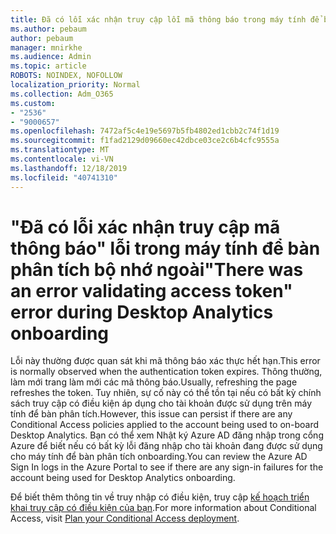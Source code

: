 ```yaml
---
title: Đã có lỗi xác nhận truy cập lỗi mã thông báo trong máy tính để bàn phân tích trên máy bay
ms.author: pebaum
author: pebaum
manager: mnirkhe
ms.audience: Admin
ms.topic: article
ROBOTS: NOINDEX, NOFOLLOW
localization_priority: Normal
ms.collection: Adm_O365
ms.custom:
- "2536"
- "9000657"
ms.openlocfilehash: 7472af5c4e19e5697b5fb4802ed1cbb2c74f1d19
ms.sourcegitcommit: f1fad2129d09660ec42dbce03ce2c6b4cfc9555a
ms.translationtype: MT
ms.contentlocale: vi-VN
ms.lasthandoff: 12/18/2019
ms.locfileid: "40741310"
---
```

# <a name="there-was-an-error-validating-access-token-error-during-desktop-analytics-onboarding"></a><span data-ttu-id="ee245-102">"Đã có lỗi xác nhận truy cập mã thông báo" lỗi trong máy tính để bàn phân tích bộ nhớ ngoài</span><span class="sxs-lookup"><span data-stu-id="ee245-102">"There was an error validating access token" error during Desktop Analytics onboarding</span></span>

<span data-ttu-id="ee245-103">Lỗi này thường được quan sát khi mã thông báo xác thực hết hạn.</span><span class="sxs-lookup"><span data-stu-id="ee245-103">This error is normally observed when the authentication token expires.</span></span> <span data-ttu-id="ee245-104">Thông thường, làm mới trang làm mới các mã thông báo.</span><span class="sxs-lookup"><span data-stu-id="ee245-104">Usually, refreshing the page refreshes the token.</span></span> <span data-ttu-id="ee245-105">Tuy nhiên, sự cố này có thể tồn tại nếu có bất kỳ chính sách truy cập có điều kiện áp dụng cho tài khoản được sử dụng trên máy tính để bàn phân tích.</span><span class="sxs-lookup"><span data-stu-id="ee245-105">However, this issue can persist if there are any Conditional Access policies applied to the account being used to on-board Desktop Analytics.</span></span> <span data-ttu-id="ee245-106">Bạn có thể xem Nhật ký Azure AD đăng nhập trong cổng Azure để biết nếu có bất kỳ lỗi đăng nhập cho tài khoản đang được sử dụng cho máy tính để bàn phân tích onboarding.</span><span class="sxs-lookup"><span data-stu-id="ee245-106">You can review the Azure AD Sign In logs in the Azure Portal to see if there are any sign-in failures for the account being used for Desktop Analytics onboarding.</span></span>

<span data-ttu-id="ee245-107">Để biết thêm thông tin về truy nhập có điều kiện, truy cập [kế hoạch triển khai truy cập có điều kiện của bạn](https://docs.microsoft.com/azure/active-directory/conditional-access/plan-conditional-access).</span><span class="sxs-lookup"><span data-stu-id="ee245-107">For more information about Conditional Access, visit [Plan your Conditional Access deployment](https://docs.microsoft.com/azure/active-directory/conditional-access/plan-conditional-access).</span></span>